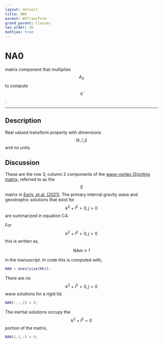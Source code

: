 ```yaml
---
layout: default
title: NA0
parent: WVTransform
grand_parent: Classes
nav_order: 36
mathjax: true
---
```


#  NA0

matrix component that multiplies $$A_0$$ to compute $$\tilde{\eta}$$.


---

## Description
Real valued transform property with dimensions $$(k,l,j)$$ and no units.

## Discussion

These are the row 3, column 2 components of the [wave-vortex (S)orting matrix](/transformations/transformations.html), referred to as the $$S$$ matrix in [Early, et al. (2021)](https://doi.org/10.1017/jfm.2020.995). The primary internal gravity wave and geostrophic solutions that exist for $$k^2+l^2>0, j>0$$ are summarized in equation C4.

For $$k^2+l^2>0, j>0$$ this is written as,

$$
\textrm{NAm} \equiv 1
$$

in the manuscript. In code this is computed with,

```matlab
NA0 = ones(size(Kh));
```

There are no $$k^2+l^2>0, j=0$$ wave solutions for a rigid lid,

```matlab
NA0(:,:,1) = 0;
```

The inertial solutions occupy the $$k^2+l^2=0$$ portion of the matrix,

```matlab
NA0(1,1,:) = 0;
```

